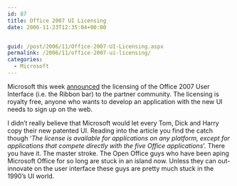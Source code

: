 ```yaml
---
id: 87
title: Office 2007 UI Licensing
date: 2006-11-23T12:35:04+00:00


guid: /post/2006/11/Office-2007-UI-Licensing.aspx
permalink: /2006/11/office-2007-ui-licensing/
categories:
  - Microsoft
---
```

<p>Microsoft this week <a href="http://www.microsoft.com/presspass/features/2006/nov06/11-21officeui.mspx">announced</a> the licensing of the Office 2007 User Interface (i.e. the Ribbon bar) to the partner community. The licensing is royalty free, anyone who wants to develop an application with the new UI needs to sign up on the web.</p>
<p>I didn&rsquo;t really believe that Microsoft would let every Tom, Dick and Harry copy their new patented UI. Reading into the article you find the catch though &lsquo;<em>The license is available for applications on any platform, except for applications that compete directly with the five Office applications</em>&rsquo;. There you have it. The master stroke. The Open Office guys who have been aping Microsoft Office for so long are stuck in an island now. Unless they can out-innovate on the user interface these guys are pretty much stuck in the 1990&rsquo;s UI world.</p>
